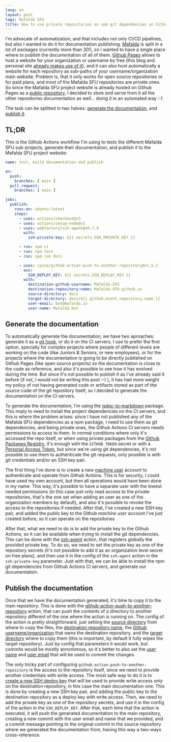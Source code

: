 ```yaml
---
lang: en
layout: post
tags: Mafalda SFU
title: How to use private repositories as npm git dependencies on Github Actions
---
```


I'm advocate of automatization, and that includes not only CI/CD pipelines, but
also I wanted to do it for documentation publishing.
[Mafalda](https://mafalda.io/) is split in a lot of packages (currently more
than 30!), so I wanted to have a single place where to publish the documentation
of all of them. [Github Pages](https://pages.github.com/) allows to host a
website for your organization or username by free (this blog and personal site
[already makes use of it](https://github.com/piranna/piranna.github.io)), and it
can also host automatically a website for each repository as sub-paths of your
username/organization main website. Problem is, that it only works for open
source repositories or for paid plans, and most of the Mafalda SFU repositories
are private ones. So since the Mafalda SFU project website is already hosted on
Github Pages as a
[public repository](https://github.com/Mafalda-SFU/Mafalda-SFU.github.io), I
decided to store and serve from it all the other repositories documentation as
well... doing it in an automated way :-)

The task can be splitted in two halves:
[generate the documentation](#generate-the-documentation), and
[publish it](#publish-the-documentation).

## TL;DR

This is the Github Actions workflow I'm using to tests the different Mafalda
SFU sub-projects, generate their documentation, and publish it to the Mafalda
SFU project website:

```yaml
name: test, build documentation and publish

on:
  push:
    branches: [ main ]
  pull_request:
    branches: [ main ]

jobs:
  publish:
    runs-on: ubuntu-latest
    steps:
      - uses: actions/checkout@v3
      - uses: actions/setup-node@v3
      - uses: webfactory/ssh-agent@v0.7.0
        with:
          ssh-private-key: ${{ secrets.SSH_PRIVATE_KEY }}

      - run: npm ci
      - run: npm test
      - run: npm run docs

      - uses: cpina/github-action-push-to-another-repository@v1.5.1
        env:
          SSH_DEPLOY_KEY: ${{ secrets.SSH_DEPLOY_KEY }}
        with:
          destination-github-username: Mafalda-SFU
          destination-repository-name: Mafalda-SFU.github.io
          source-directory: docs
          target-directory: docs/${{ github.event.repository.name }}
          user-email: bot@mafalda.io
          user-name: Mafalda bot
```

## Generate the documentation

To automatically generate the documentation, we have two aproaches: generate it
as a [git hook](https://git-scm.com/book/en/v2/Customizing-Git-Git-Hooks), or do
it on the CI servers. I use to prefer the first option, specially for complex
projects where people of different levels are working on the code (like Juniors
& Seniors, or new employees), or for the projects where the documentation is
going to be directly published on Github Pages (like open source projects) so
the documentation is close to the code as reference, and also it's possible to
see how it has evolved during the time. But since it's not possible to publish
it as I've already said it before (if not, I would not be writing this post
:-) ), it has had more weight my policy of not having generated code or
artifacts stored as part of the source code of the git repository itself, so I
decided to generate the documentation on the CI servers.

To generate the documentation, I'm using the
[jsdoc-to-markdown](https://github.com/jsdoc2md/jsdoc-to-markdown) package. This
imply to need to install the project dependencies on the CI servers, and this is
where the problem arises: since I have not published any of the Mafalda SFU
dependencies as a npm package, I need to use them as git dependencies, and being
private ones, the Github Actions CI servers needs permissions to access to them.
In normal conditions where only it's accessed the repo itself, or when using
private packages from the
[Github Packages Registry](https://github.com/features/packages), it's enough
with the `GITHUB_TOKEN` secret or with a
[Personal Access Token](https://docs.github.com/en/authentication/keeping-your-account-and-data-secure/creating-a-personal-access-token),
but since we're using git dependencies, it's not possible to use them to
authenticate the git requests, only possible is with git credentials and/or an
SSH key pair.

The first thing I've done is to create a new
[machine user](https://docs.github.com/en/developers/overview/managing-deploy-keys#machine-users)
account to authenticate and operate from Github Actions. This is for security, I
could have used my own account, but then all operations would have been done in
my name. This way, it's possible to have a separate user with the lowest needed
permissions (in this case just only read access to the private repositories,
that's the one set when adding an user as one of the organization members by
default), and also it's possible to revoke the access to the repositories if
needed. After that, I've created a new SSH key pair, and added the public key to
the Github *machine user* account I've just created before, so it can operate on
the repositories

After that, what we need to do is to add the private key to the Github Actions,
so it can be available when trying to install the git dependencies. This can be
done with the [ssh-agent](https://github.com/webfactory/ssh-agent) action, that
registers globally the provided private key. To do so, we need to set the
private key as one of the repository secrets (it's not possible to add it as an
organization level secret on free plans), and then use it in the config of the
`ssh-agent` action in the `ssh-private-key` parameter. Just with that, we can be
able to install the npm git dependencies from Github Actions CI servers, and
generate our documentation.

## Publish the documentation

Once that we have the documentation generated, it's time to copy it to the main
repository. This is done with the
[github-action-push-to-another-repository](https://cpina.github.io/push-to-another-repository-docs/)
action, that can push the contents of a directory to another repository
different of the one where the action is running on. The config of the action is
pretty straighforward, just setting the
[source directory](https://cpina.github.io/push-to-another-repository-docs/configuration.html#source-directory)
from where to copy the files, the
[destination repository name](https://cpina.github.io/push-to-another-repository-docs/configuration.html#destination-repository-name),
the
[Github username/organization](https://cpina.github.io/push-to-another-repository-docs/configuration.html#destination-github-username)
that owns the destination repository, and the
[target directory](https://cpina.github.io/push-to-another-repository-docs/configuration.html#target-directory-optional)
where to copy them (this is important, by default it fully wipes the target
repository). Just by config that parameters it would work, but commits would be
mostly annonimous, so it's better to also set the
[user name](https://cpina.github.io/push-to-another-repository-docs/configuration.html#user-name-optional)
and
[user email](https://cpina.github.io/push-to-another-repository-docs/configuration.html#user-email-optional)
that will be used to commit the changes.

The only tricky part of configuring `github-action-push-to-another-repository`
is the access to the repository itself, since we need to provide another
credentials with write access. The most safe way to do it is to
[create a new SSH deploy key](https://cpina.github.io/push-to-another-repository-docs/setup-using-ssh-deploy-keys.html#setup-ssh-deploy-keys)
that will be used to provide write access *only* on the destination repository,
in this case the main documentation one. This is done by creating a new SSH key
pair, and adding the public key to the destination repository as a deploy key
with write access. Then, we need to add the private key as one of the repository
secrets, and use it in the config of the action in the `SSH_DEPLOY_KEY`. After
that, each time that the action is executed, it will push the generated
documentation to the main repository, creating a new commit with the user email
and name that we provided, and a commit message pointing to the original commit
in the source repository where we generated the documentation from, having this
way a two-ways cross-reference.
